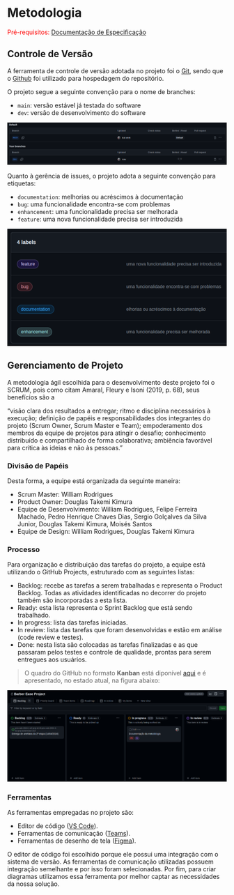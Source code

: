 # Metodologia

<span style="color:red">Pré-requisitos: <a href="2-Especificação do Projeto.md"> Documentação de Especificação</a></span>

## Controle de Versão

A ferramenta de controle de versão adotada no projeto foi o
[Git](https://git-scm.com/), sendo que o [Github](https://github.com)
foi utilizado para hospedagem do repositório.

O projeto segue a seguinte convenção para o nome de branches:

- `main`: versão estável já testada do software
- `dev`: versão de desenvolvimento do software

![Github Branches BarberEase](./img/gh-branches-barberease.png)

Quanto à gerência de issues, o projeto adota a seguinte convenção para
etiquetas:

- `documentation`: melhorias ou acréscimos à documentação
- `bug`: uma funcionalidade encontra-se com problemas
- `enhancement`: uma funcionalidade precisa ser melhorada
- `feature`: uma nova funcionalidade precisa ser introduzida

![Github tags BarberEase](./img/gh-tags-barberease.png)


## Gerenciamento de Projeto

A metodologia ágil escolhida para o desenvolvimento deste projeto foi o SCRUM, pois como citam Amaral, Fleury e Isoni (2019, p. 68), seus benefícios são a

“visão clara dos resultados a entregar; ritmo e disciplina necessários à execução; definição de papéis e responsabilidades dos integrantes do projeto (Scrum Owner, Scrum Master e Team); empoderamento dos membros da equipe de projetos para atingir o desafio; conhecimento distribuído e compartilhado de forma colaborativa; ambiência favorável para crítica às ideias e não às pessoas.”

### Divisão de Papéis

Desta forma, a equipe está organizada da seguinte maneira:

- Scrum Master: William Rodrigues
- Product Owner: Douglas Takemi Kimura
- Equipe de Desenvolvimento: William Rodrigues, Felipe Ferreira Machado, Pedro Henrique Chaves Dias, Sergio Golçalves da Silva Junior, Douglas Takemi Kimura, Moisés Santos
- Equipe de Design: William Rodrigues, Douglas Takemi Kimura

### Processo

Para organização e distribuição das tarefas do projeto, a equipe está utilizando o GitHub Projects, estruturado com as seguintes listas:

- Backlog: recebe as tarefas a serem trabalhadas e representa o Product Backlog. Todas as atividades identificadas no decorrer do projeto também são incorporadas a esta lista.
- Ready: esta lista representa o Sprint Backlog que está sendo trabalhado.
- In progress: lista das tarefas iniciadas.
- In review: lista das tarefas que foram desenvolvidas e estão em análise (code review e testes).
- Done: nesta lista são colocadas as tarefas finalizadas e as que passaram pelos testes e controle de qualidade, prontas para serem entregues aos usuários.

> O quadro do GitHub no formato **Kanban** está diponível [aqui](https://github.com/orgs/ICEI-PUC-Minas-PMV-ADS/projects/619) e é apresentado, no estado atual, na figura abaixo:

![GitHub Projects BarberEase](./img/gh-kanban-barberease.png)


### Ferramentas

As ferramentas empregadas no projeto são:

- Editor de código ([VS Code](https://code.visualstudio.com/)).
- Ferramentas de comunicação ([Teams](https://www.microsoft.com/pt-br/microsoft-teams/log-in)).
- Ferramentas de desenho de tela ([Figma](https://www.figma.com/)).

O editor de código foi escolhido porque ele possui uma integração com o
sistema de versão. As ferramentas de comunicação utilizadas possuem
integração semelhante e por isso foram selecionadas. Por fim, para criar
diagramas utilizamos essa ferramenta por melhor captar as
necessidades da nossa solução.
